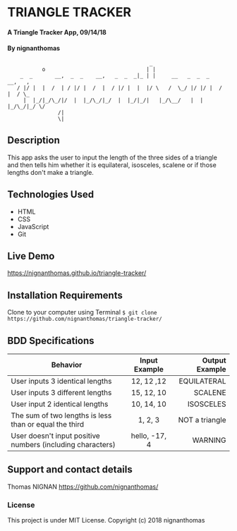 # TRIANGLE TRACKER

#### A Triangle Tracker App, 09/14/18

#### By **nignanthomas**        
                                                 _                               
               o                                | |                              
        _  _       __,  _  _    __,   _  _  _|_ | |     __   _  _  _    __,   ,  
       / |/ |  |  /  | / |/ |  /  |  / |/ |  |  |/ \   /  \_/ |/ |/ |  /  |  / \_
         |  |_/|_/\_/|/  |  |_/\_/|_/  |  |_/|_/|   |_/\__/   |  |  |_/\_/|_/ \/
                    /|                                                           
                    \|                                                           

## Description
This app asks the user to input the length of the three sides of a triangle and then tells him whether it is equilateral, isosceles, scalene or if those lengths don't make a triangle.

## Technologies Used
- HTML
- CSS
- JavaScript
- Git

## Live Demo
https://nignanthomas.github.io/triangle-tracker/

## Installation Requirements
Clone to your computer using Terminal
`$ git clone https://github.com/nignanthomas/triangle-tracker/`

## BDD Specifications
| Behavior                         |  Input Example |  Output  Example|
|----------                         |:-------------: |------:          |
| User inputs 3 identical lengths   | 12, 12 ,12     | EQUILATERAL |
| User inputs 3 different lengths   | 15, 12, 10     | SCALENE     |
| User input 2 identical lengths    | 10, 14, 10     | ISOSCELES   |
| The sum of two lengths is less than or equal the third         | 1, 2, 3 | NOT a triangle |
| User doesn't input positive numbers (including characters)  | hello, -17, 4   | WARNING|

## Support and contact details
Thomas NIGNAN https://github.com/nignanthomas/

### License
This project is under MIT License.
Copyright (c) 2018 nignanthomas
